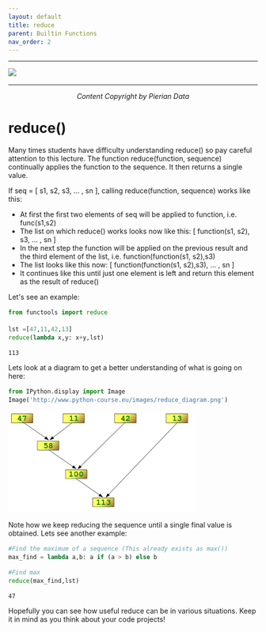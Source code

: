 ```yaml
---
layout: default
title: reduce
parent: Builtin Functions
nav_order: 2
---
```

___

<a href='https://www.udemy.com/user/joseportilla/'><img src='../Pierian_Data_Logo.png'/></a>
___
<center><em>Content Copyright by Pierian Data</em></center>

# reduce()

Many times students have difficulty understanding reduce() so pay careful attention to this lecture. The function reduce(function, sequence) continually applies the function to the sequence. It then returns a single value. 

If seq = [ s1, s2, s3, ... , sn ], calling reduce(function, sequence) works like this:

* At first the first two elements of seq will be applied to function, i.e. func(s1,s2) 
* The list on which reduce() works looks now like this: [ function(s1, s2), s3, ... , sn ]
* In the next step the function will be applied on the previous result and the third element of the list, i.e. function(function(s1, s2),s3)
* The list looks like this now: [ function(function(s1, s2),s3), ... , sn ]
* It continues like this until just one element is left and return this element as the result of reduce()

Let's see an example:


```python
from functools import reduce

lst =[47,11,42,13]
reduce(lambda x,y: x+y,lst)
```




    113



Lets look at a diagram to get a better understanding of what is going on here:


```python
from IPython.display import Image
Image('http://www.python-course.eu/images/reduce_diagram.png')
```




    
![png](02-Reduce_files/02-Reduce_4_0.png)
    



Note how we keep reducing the sequence until a single final value is obtained. Lets see another example:


```python
#Find the maximum of a sequence (This already exists as max())
max_find = lambda a,b: a if (a > b) else b
```


```python
#Find max
reduce(max_find,lst)
```




    47



Hopefully you can see how useful reduce can be in various situations. Keep it in mind as you think about your code projects!
